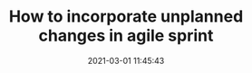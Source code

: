 ---
title:  "How to incorporate unplanned changes in agile sprint"
date:   2021-03-01 11:45:43
categories: [agile]
tags: [agile]	
---